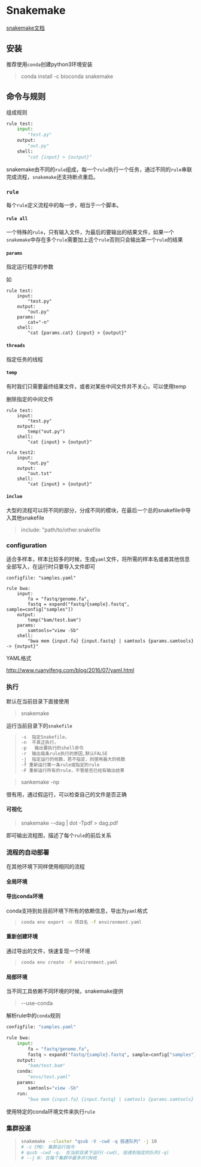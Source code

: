 # Snakemake

[snakemake文档](https://snakemake.readthedocs.io/en/stable/)

## 安装

推荐使用`conda`创建python3环境安装

> conda install -c bioconda snakemake

## 命令与规则

组成规则

~~~python
rule test:
    input:
        "test.py" 
    output: 
        "out.py"
    shell:
        "cat {input} > {output}"
~~~

snakemake由不同的`rule`组成，每一个`rule`执行一个任务，通过不同的`rule`串联完成流程，`snakemake`还支持断点重启。

### `rule`

每个`rule`定义流程中的每一步，相当于一个脚本。

#### `rule all`

一个特殊的`rule`，只有输入文件，为最后的要输出的结果文件，如果一个`snakemake`中存在多个`rule`需要加上这个`rule`否则只会输出第一个`rule`的结果

#### `params`

指定运行程序的参数

如

```
rule test:
    input:
        "test.py" 
    output: 
        "out.py"
    params:
    	cat="-n"
    shell:
        "cat {params.cat} {input} > {output}"
```

#### `threads`

指定任务的线程

#### `temp`

有时我们只需要最终结果文件，或者对某些中间文件并不关心，可以使用temp

删除指定的中间文件

```
rule test:
    input:
        "test.py" 
    output: 
        temp("out.py")
    shell:
        "cat {input} > {output}"
        
rule test2:
	input:
        "out.py" 
    output: 
        "out.txt"
    shell:
        "cat {input} > {output}"
```



#### `inclue`

大型的流程可以将不同的部分，分成不同的模块，在最后一个总的snakefile中导入其他snakefile

> include: "path/to/other.snakefile

### configuration

适合多样本，样本比较多的时候，生成`yaml`文件，将所需的样本名或者其他信息全部写入，在运行时只要导入文件即可

```
configfile: "samples.yaml"

rule bwa:
    input:
        fa = "fastq/genome.fa",
        fastq = expand("fastq/{sample}.fastq", sample=config["samples"])
    output: 
        temp("bam/test.bam")
    params:
        samtools="view -Sb"
    shell: 
        "bwa mem {input.fa} {input.fastq} | samtools {params.samtools} -> {output}"
```

YAML格式

http://www.ruanyifeng.com/blog/2016/07/yaml.html

### 执行

默认在当前目录下直接使用 

> snakemake 

运行当前目录下的`snakefile`

> ```bash
> -s  指定Snakefile，
> -n  不真正执行，
> -p   输出要执行的shell命令
> -r  输出每条rule执行的原因,默认FALSE
> -j  指定运行的核数，若不指定，则使用最大的核数
> -f 重新运行第一条rule或指定的rule
> -F 重新运行所有的rule，不管是否已经有输出结果
> ```

>sankemake -np 

很有用，通过假运行，可以检查自己的文件是否正确

#### 可视化

> snakemake --dag | dot -Tpdf > dag.pdf

即可输出流程图，描述了每个`rule`的前后关系

### 流程的自动部署

在其他环境下同样使用相同的流程

#### 全局环境

#### 导出conda环境

conda支持到处目前环境下所有的依赖信息，导出为`yaml`格式

> ```bash
> conda env export -n 项目名 -f environment.yaml
> ```

#### 重新创建环境

通过导出的文件，快速复现一个环境

> ```bash
> conda env create -f environment.yaml
> ```

#### 局部环境

当不同工具依赖不同环境的时候，snakemake提供

> --use-conda

解析rule中的`conda`规则

```python
configfile: "samples.yaml"

rule bwa:
    input:
        fa = "fastq/genome.fa",
        fastq = expand("fastq/{sample}.fastq", sample=config["samples"])
    output: 
        "bam/test.bam"
    conda:
        "envs/test.yaml"
    params:
        samtools="view -Sb"
    run: 
        "bwa mem {input.fa} {input.fastq} | samtools {params.samtools} -> {output}"
```

使用特定的conda环境文件来执行`rule`



### 集群投递

>```bash
>snakemake --cluster "qsub -V -cwd -q 投递队列" -j 10
># -c CMD: 集群运行指令
># qusb -cwd -q， 在当前目录下运行(-cwd), 投递到指定的队列(-q)
># --j N: 在每个集群中最多并行N核
>```

